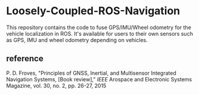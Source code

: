 # Loosely-Coupled-ROS-Navigation
This repository contains the code to fuse GPS/IMU/Wheel odometry for the vehicle localization in ROS. It's available for users to their own sensors such as GPS, IMU and wheel odometry depending on vehicles.

## reference
P. D. Froves, "Principles of GNSS, Inertial, and Multisensor Integrated Navigation Systems, [Book review]," _IEEE_ Arospace and Electronic Systems Magazine, vol. 30, no. 2, pp. 26-27, 2015

